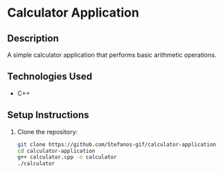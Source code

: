 # Calculator Application

## Description
A simple calculator application that performs basic arithmetic operations.

## Technologies Used
- C++

## Setup Instructions
1. Clone the repository:
   ```bash
   git clone https://github.com/Stefanos-gif/calculator-application
   cd calculator-application
   g++ calculator.cpp -o calculator
   ./calculator
